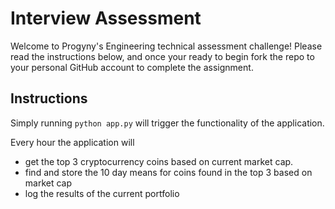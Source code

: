 # Interview Assessment

Welcome to Progyny's Engineering technical assessment challenge! Please read the instructions below, and once your ready to begin fork the repo to your personal GitHub account to complete the assignment.

## Instructions

Simply running `python app.py` will trigger the functionality of the application. 

Every hour the application will
* get the top 3 cryptocurrency coins based on current market cap.
* find and store the 10 day means for coins found in the top 3 based on market cap
* log the results of the current portfolio
